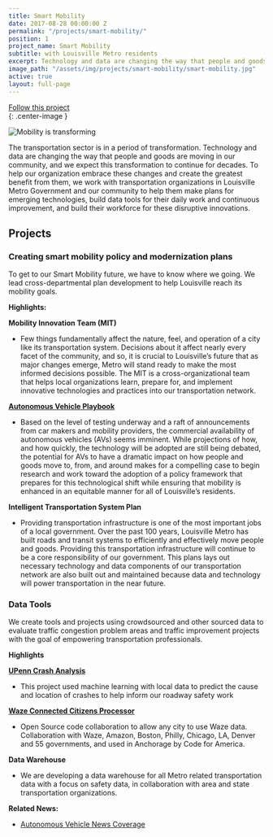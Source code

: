 ```yaml
---
title: Smart Mobility
date: 2017-08-28 00:00:00 Z
permalink: "/projects/smart-mobility/"
position: 1
project_name: Smart Mobility
subtitle: with Louisville Metro residents
excerpt: Technology and data are changing the way that people and goods are moving in our community, and we expect this transformation to continue for decades.
image_path: "/assets/img/projects/smart-mobility/smart-mobility.jpg"
active: true
layout: full-page
---
```


<div class="end-xs hidden-xs col-md-3 button-wrap">
<a class="usa-button usa-button-outline link--external" href="https://public.govdelivery.com/accounts/KYLOUISVILLE/subscriber/new?category_id=KYLOUISVILLE_C72" target="_blank">Follow this project</a>
</div>{: .center-image }

![Mobility is transforming](/assets/img/projects/smart-mobility/smart-mobility-1c.gif)

The transportation sector is in a period of transformation. Technology and data are changing the way that people and goods are moving in our community, and we expect this transformation to continue for decades. To help our organization embrace these changes and create the greatest benefit from them, we work with transportation organizations in Louisville Metro Government and our community to help them make plans for emerging technologies, build data tools for their daily work and continuous improvement, and build their workforce for these disruptive innovations.

## Projects

### Creating smart mobility policy and modernization plans

To get to our Smart Mobility future, we have to know where we going. We lead cross-departmental plan development to help Louisville reach its mobility goals. 

**Highlights:**

**Mobility Innovation Team (MIT)**
* Few things fundamentally affect the nature, feel, and operation of a city like its transportation system. Decisions about it affect nearly every facet of the community, and so, it is crucial to Louisville’s future that as major changes emerge, Metro will stand ready to make the most informed decisions possible. The MIT is a cross-organizational team that helps local organizations learn, prepare for, and implement innovative technologies and practices into our transportation network.
  
**[Autonomous Vehicle Playbook](https://av.louisvilleky.gov)**
* Based on the level of testing underway and a raft of announcements from car makers and mobility providers, the commercial availability of autonomous vehicles (AVs) seems imminent. While projections of how, and how quickly, the technology will be adopted are still being debated, the potential for AVs to have a dramatic impact on how people and goods move to, from, and around makes for a compelling case to begin research and work toward the adoption of a policy framework that prepares for this technological shift while ensuring that mobility is enhanced in an equitable manner for all of Louisville’s residents.
  
**Intelligent Transportation System Plan**
* Providing transportation infrastructure is one of the most important jobs of a local government. Over the past 100 years, Louisville Metro has built roads and transit systems to efficiently and effectively move people and goods. Providing this transportation infrastructure will continue to be a core responsibility of our government. This plans lays out necessary technology and data components of our transportation network are also built out and maintained because data and technology will power transportation in the near future. 


### Data Tools

We create tools and projects using crowdsourced and other sourced data to evaluate traffic congestion problem areas and traffic improvement projects with the goal of empowering transportation professionals.
  
**Highlights**
  
**[UPenn Crash Analysis](https://insiderlouisville.com/government/infrastructure/a-new-data-project-aims-to-predict-louisville-traffic-collisions/)**
* This project used machine learning with local data to predict the cause and location of crashes to help inform our roadway safety work
  
**[Waze Connected Citizens Processor](https://www.govintheopen.com/waze-ccp-processor.html)**
* Open Source code collaboration to allow any city to use Waze data. Collaboration with Waze, Amazon, Boston, Philly, Chicago, LA, Denver and 55 governments, and used in Anchorage by Code for America.
  
**Data Warehouse**
* We are developing a data warehouse for all Metro related transportation data with a focus on safety data, in collaboration with area and state transportation organizations.

**Related News:**
* [Autonomous Vehicle News Coverage]( http://www.wdrb.com/story/38312611/hoping-to-get-on-forefront-of-new-technology-louisville-prepares-for-self-driving-cars)
